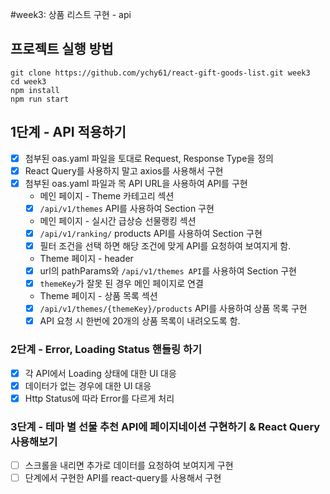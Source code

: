 #week3: 상품 리스트 구현 - api

## 프로젝트 실행 방법
```
git clone https://github.com/ychy61/react-gift-goods-list.git week3
cd week3
npm install
npm run start
```

## 1단계 - API 적용하기

- [X] 첨부된 oas.yaml 파일을 토대로 Request, Response Type을 정의
- [X] React Query를 사용하지 말고 axios를 사용해서 구현
- [X] 첨부된 oas.yaml 파일과 목 API URL을 사용하여 API를 구현
   - 메인 페이지 - Theme 카테고리 섹션
    - [X] `/api/v1/themes` API를 사용하여 Section 구현
    - 메인 페이지 - 실시간 급상승 선물랭킹 섹션
    - [X] `/api/v1/ranking/` products API를 사용하여 Section 구현
    - [X] 필터 조건을 선택 하면 해당 조건에 맞게 API를 요청하여 보여지게 함.
    - Theme 페이지 - header
    - [X] url의 pathParams와 `/api/v1/themes API`를 사용하여 Section 구현
    - [X] `themeKey`가 잘못 된 경우 메인 페이지로 연결
    - Theme 페이지 - 상품 목록 섹션
    - [X] `/api/v1/themes/{themeKey}/products` API를 사용하여 상품 목록 구현
    - [X] API 요청 시 한번에 20개의 상품 목록이 내려오도록 함.

### 2단계 - Error, Loading Status 핸들링 하기

- [X] 각 API에서 Loading 상태에 대한 UI 대응
- [X] 데이터가 없는 경우에 대한 UI 대응
- [X] Http Status에 따라 Error를 다르게 처리

### 3단계 - 테마 별 선물 추천 API에 페이지네이션 구현하기 & React Query 사용해보기

- [ ] 스크롤을 내리면 추가로 데이터를 요청하여 보여지게 구현
- [ ] 단계에서 구현한 API를 react-query를 사용해서 구현
